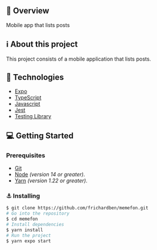 ## :rocket: Overview

Mobile app that lists posts

## ℹ️ About this project

This project consists of a mobile application that lists posts.

## 📝 Technologies

- [Expo](https://expo.dev)
- [TypeScript](https://www.typescriptlang.org/)
- [Javascript](https://developer.mozilla.org/pt-BR/docs/Web/JavaScript)
- [Jest](https://jestjs.io/)
- [Testing Library](https://testing-library.com/docs/react-native-testing-library/intro/)

## :computer: Getting Started

### Prerequisites

- [Git](https://git-scm.com/downloads)
- [Node](https://nodejs.org/en/download/) _(version 14 or greater)_.
- [Yarn](https://classic.yarnpkg.com/lang/en/docs/install/#debian-stable) _(version 1.22 or greater)_.


### :anchor: Installing

```bash
$ git clone https://github.com/frichardben/memefon.git
# Go into the repository
$ cd memefon
# Install dependencies
$ yarn install
# Run the project
$ yarn expo start
```
